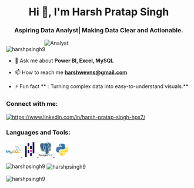 
<h1 align="center">Hi 👋, I'm Harsh Pratap Singh</h1>
<h3 align="center">Aspiring Data Analyst| Making Data Clear and Actionable.</h3>
<img align="right" alt="Analyst" width=400 src="https://user-images.githubusercontent.com/55389276/140866485-8fb1c876-9a8f-4d6a-98dc-08c4981eaf70.gif">

<p align="left"> <img src="https://komarev.com/ghpvc/?username=harshpsingh9&label=Profile%20views&color=0e75b6&style=flat" alt="harshpsingh9" /> </p>

- 💬 Ask me about **Power BI, Excel, MySQL**

- 📫 How to reach me **harshwevns@gmail.com**

- ⚡ Fun fact ** : Turning complex data into easy-to-understand visuals.**

<h3 align="left">Connect with me:</h3>
<p align="left">
<a href="https://linkedin.com/in/harsh-pratap-singh-hps7" target="blank"><img align="center" src="https://raw.githubusercontent.com/rahuldkjain/github-profile-readme-generator/master/src/images/icons/Social/linked-in-alt.svg" alt="https://www.linkedin.com/in/harsh-pratap-singh-hps7/" height="30" width="40" /></a>
</p>

<h3 align="left">Languages and Tools:</h3>
<p align="left"> <a href="https://www.mysql.com/" target="_blank" rel="noreferrer"> <img src="https://raw.githubusercontent.com/devicons/devicon/master/icons/mysql/mysql-original-wordmark.svg" alt="mysql" width="40" height="40"/> </a> <a href="https://pandas.pydata.org/" target="_blank" rel="noreferrer"> <img src="https://raw.githubusercontent.com/devicons/devicon/2ae2a900d2f041da66e950e4d48052658d850630/icons/pandas/pandas-original.svg" alt="pandas" width="40" height="40"/> </a> <a href="https://www.postgresql.org" target="_blank" rel="noreferrer"> <img src="https://raw.githubusercontent.com/devicons/devicon/master/icons/postgresql/postgresql-original-wordmark.svg" alt="postgresql" width="40" height="40"/> </a> <a href="https://www.python.org" target="_blank" rel="noreferrer"> <img src="https://raw.githubusercontent.com/devicons/devicon/master/icons/python/python-original.svg" alt="python" width="40" height="40"/> </a> </p>

<p><img align="left" src="https://github-readme-stats.vercel.app/api/top-langs?username=harshpsingh9&show_icons=true&locale=en&layout=compact" alt="harshpsingh9" /></p>

<p>&nbsp;<img align="center" src="https://github-readme-stats.vercel.app/api?username=harshpsingh9&show_icons=true&locale=en" alt="harshpsingh9" /></p>

<p><img align="center" src="https://github-readme-streak-stats.herokuapp.com/?user=harshpsingh9&" alt="harshpsingh9" /></p>

